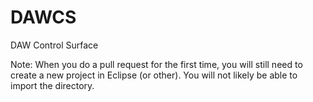 DAWCS
=====

DAW Control Surface


Note: When you do a pull request for the first time, you will still need to create a new project in Eclipse (or other).
You will not likely be able to import the directory.

